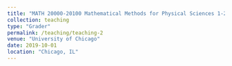 ```yaml
---
title: "MATH 20000-20100 Mathematical Methods for Physical Sciences 1-2"
collection: teaching
type: "Grader"
permalink: /teaching/teaching-2
venue: "University of Chicago"
date: 2019-10-01
location: "Chicago, IL"
---
```


